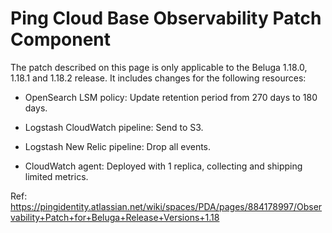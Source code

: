 # Ping Cloud Base Observability Patch Component

The patch described on this page is only applicable to the Beluga 1.18.0, 1.18.1 and 1.18.2 release. It includes changes for the following resources:

* OpenSearch LSM policy: Update retention period from 270 days to 180 days.

* Logstash CloudWatch pipeline: Send to S3.

* Logstash New Relic pipeline: Drop all events.

* CloudWatch agent: Deployed with 1 replica, collecting and shipping limited metrics.

Ref: https://pingidentity.atlassian.net/wiki/spaces/PDA/pages/884178997/Observability+Patch+for+Beluga+Release+Versions+1.18


